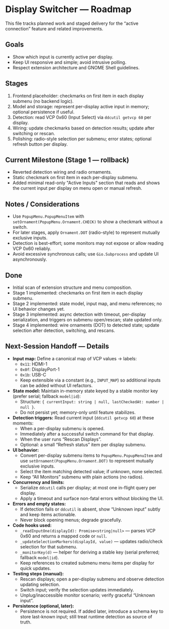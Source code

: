 # Display Switcher — Roadmap

This file tracks planned work and staged delivery for the “active connection” feature and related improvements.

## Goals
- Show which input is currently active per display.
- Keep UI responsive and simple; avoid intrusive polling.
- Respect extension architecture and GNOME Shell guidelines.

## Stages
1) Frontend placeholder: checkmarks on first item in each display submenu (no backend logic).
2) Model and storage: represent per-display active input in memory; optional persistence if useful.
3) Detection: read VCP 0x60 (Input Select) via `ddcutil getvcp 60` per display.
4) Wiring: update checkmarks based on detection results; update after switching or rescan.
5) Polishing: radio-style selection per submenu; error states; optional refresh button per display.

## Current Milestone (Stage 1 — rollback)
- Reverted detection wiring and radio ornaments.
- Static checkmark on first item in each per-display submenu.
- Added minimal read-only "Active Inputs" section that reads and shows the current input per display on menu open or manual refresh.

## Notes / Considerations
- Use `PopupMenu.PopupMenuItem` with `setOrnament(PopupMenu.Ornament.CHECK)` to show a checkmark without a switch.
- For later stages, apply `Ornament.DOT` (radio-style) to represent mutually exclusive inputs.
- Detection is best-effort; some monitors may not expose or allow reading VCP 0x60 reliably.
- Avoid excessive synchronous calls; use `Gio.Subprocess` and update UI asynchronously.

## Done
- Initial scan of extension structure and menu composition.
- Stage 1 implemented: checkmarks on first item in each display submenu.
- Stage 2 implemented: state model, input map, and menu references; no UI behavior changes yet.
- Stage 3 implemented: async detection with timeout, per-display serialization, and triggers on submenu open/rescan; state updated only.
- Stage 4 implemented: wire ornaments (DOT) to detected state; update selection after detection, switching, and rescans.

## Next-Session Handoff — Details
- **Input map:** Define a canonical map of VCP values → labels:
  - `0x11`: HDMI-1
  - `0x0f`: DisplayPort-1
  - `0x1b`: USB-C
  - Keep extensible via a constant (e.g., `INPUT_MAP`) so additional inputs can be added without UI refactors.
- **State model:** Maintain in-memory state keyed by a stable monitor key (prefer serial; fallback `model|id`):
  - Structure: `{ currentInput: string | null, lastCheckedAt: number | null }`.
  - Do not persist yet; memory-only until feature stabilizes.
- **Detection triggers:** Read current input (`ddcutil getvcp 60`) at these moments:
  - When a per-display submenu is opened.
  - Immediately after a successful switch command for that display.
  - When the user runs “Rescan Displays”.
  - Optional: a small “Refresh status” item per display submenu.
- **UI behavior:**
  - Convert per-display submenu items to `PopupMenu.PopupMenuItem` and use `setOrnament(PopupMenu.Ornament.DOT)` to represent mutually exclusive inputs.
  - Select the item matching detected value; if unknown, none selected.
  - Keep “All Monitors” submenu with plain actions (no radios).
- **Concurrency and limits:**
  - Serialize `ddcutil` calls per display; at most one in-flight query per display.
  - Apply a timeout and surface non-fatal errors without blocking the UI.
- **Errors and empty states:**
  - If detection fails or `ddcutil` is absent, show “Unknown input” subtly and keep items actionable.
  - Never block opening menus; degrade gracefully.
- **Code hooks used:**
  - `_readInputOne(displayId): Promise<string|null>` — parses VCP 0x60 and returns a mapped code or `null`.
  - `_updateSelectionMarkers(displayId, value)` — updates radio/check selection for that submenu.
  - `_monitorKey(d)` — helper for deriving a stable key (serial preferred; fallback `model|id`).
  - Keep references to created submenu menu items per display for quick updates.
- **Testing steps (manual):**
  - Rescan displays; open a per-display submenu and observe detection updating selection.
  - Switch input; verify the selection updates immediately.
  - Unplug/inaccessible monitor scenario; verify graceful “Unknown input”.
- **Persistence (optional, later):**
  - Persistence is not required. If added later, introduce a schema key to store last-known input; still treat runtime detection as source of truth.
